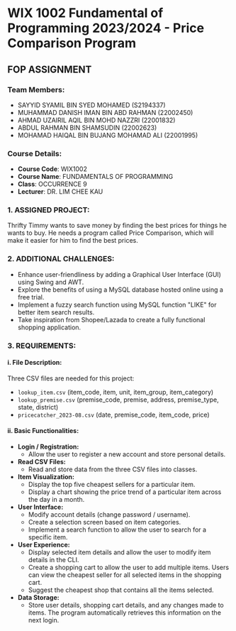 # WIX 1002 Fundamental of Programming 2023/2024 - Price Comparison Program

## FOP ASSIGNMENT

### Team Members:
- SAYYID SYAMIL BIN SYED MOHAMED (S2194337)
- MUHAMMAD DANISH IMAN BIN ABD RAHMAN (22002450)
- AHMAD UZAIRIL AQIL BIN MOHD NAZZRI (22001832)
- ABDUL RAHMAN BIN SHAMSUDIN (22002623)
- MOHAMAD HAIQAL BIN BUJANG MOHAMAD ALI (22001995)

### Course Details:
- **Course Code**: WIX1002
- **Course Name**: FUNDAMENTALS OF PROGRAMMING
- **Class**: OCCURRENCE 9
- **Lecturer**: DR. LIM CHEE KAU

### 1. ASSIGNED PROJECT:
Thrifty Timmy wants to save money by finding the best prices for things he wants to buy. He needs a program called Price Comparison, which will make it easier for him to find the best prices.

### 2. ADDITIONAL CHALLENGES:
- Enhance user-friendliness by adding a Graphical User Interface (GUI) using Swing and AWT.
- Explore the benefits of using a MySQL database hosted online using a free trial.
- Implement a fuzzy search function using MySQL function "LIKE" for better item search results.
- Take inspiration from Shopee/Lazada to create a fully functional shopping application.

### 3. REQUIREMENTS:

#### i. File Description:
Three CSV files are needed for this project:
- `lookup_item.csv` (item_code, item, unit, item_group, item_category)
- `lookup_premise.csv` (premise_code, premise, address, premise_type, state, district)
- `pricecatcher_2023-08.csv` (date, premise_code, item_code, price)

#### ii. Basic Functionalities:
- **Login / Registration:**
  - Allow the user to register a new account and store personal details.
- **Read CSV Files:**
  - Read and store data from the three CSV files into classes.
- **Item Visualization:**
  - Display the top five cheapest sellers for a particular item.
  - Display a chart showing the price trend of a particular item across the day in a month.
- **User Interface:**
  - Modify account details (change password / username).
  - Create a selection screen based on item categories.
  - Implement a search function to allow the user to search for a specific item.
- **User Experience:**
  - Display selected item details and allow the user to modify item details in the CLI.
  - Create a shopping cart to allow the user to add multiple items. Users can view the cheapest seller for all selected items in the shopping cart.
  - Suggest the cheapest shop that contains all the items selected.
- **Data Storage:**
  - Store user details, shopping cart details, and any changes made to items. The program automatically retrieves this information on the next login.



